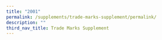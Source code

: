 ```yaml
---
title: "2001"
permalink: /supplements/trade-marks-supplement/permalink/
description: ""
third_nav_title: Trade Marks Supplement
---
```

